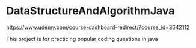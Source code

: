 # DataStructureAndAlgorithmJava
https://www.udemy.com/course-dashboard-redirect/?course_id=3642112

This project is for practicing popular coding questions in java
